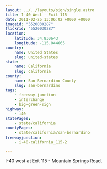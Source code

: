 ```yaml
---
layout: ../../layouts/sign/single.astro
title: I-40 West - Exit 115
date: 2011-02-25 13:06:02 +0000 +0000
imageid: "5520030287"
flickrid: "5520030287"
location:
    latitude: 34.830643
    longitude: -115.044665
country:
    name: United States
    slug: united-states
state:
    name: California
    slug: california
county:
    name: San Bernardino County
    slug: san-bernardino
tags:
    - freeway-junction
    - interchange
    - big-green-sign
highway:
    - i40
statePages:
    - state/california
countyPages:
    - state/california/san-bernardino
freewayjunction:
    - i-40-california_115-2

---
```

I-40 west at Exit 115 - Mountain Springs Road.